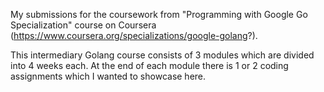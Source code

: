 My submissions for the coursework from "Programming with Google Go Specialization" course on Coursera (https://www.coursera.org/specializations/google-golang?).

This intermediary Golang course consists of 3 modules which are divided into 4 weeks each. At the end of each module there is 1 or 2 coding assignments which I wanted to showcase here.
